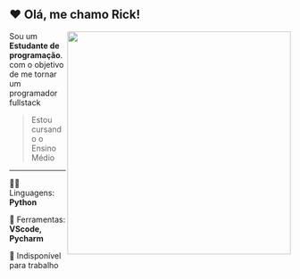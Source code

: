 ## ❤ Olá, me chamo <strong>Rick!</strong>

<img src="https://i2.wp.com/allhtaccess.info/wp-content/uploads/2018/03/programming.gif?fit=1281%2C716&ssl=1" min-width="400px" max-width="400px" width="400px" align="right">

<p align="left"> 
  Sou um <strong>Estudante de programação</strong>.<br> com o objetivo de me tornar um programador fullstack
</p>

> Estou cursando o Ensino Médio

-----

<p align="left">
  🐱‍💻 Linguagens: <strong>Python</strong>
</p>

<p align="left">
  💼 Ferramentas: <strong>VScode, Pycharm</strong>
</p>

<p align="left">
  💌 Indisponível para trabalho
</p>


